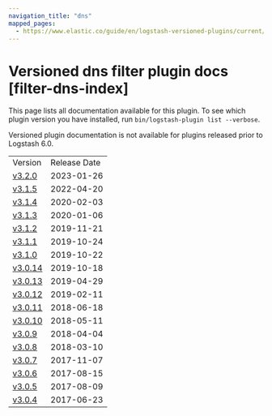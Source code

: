 ```yaml
---
navigation_title: "dns"
mapped_pages:
  - https://www.elastic.co/guide/en/logstash-versioned-plugins/current/filter-dns-index.html
---
```


# Versioned dns filter plugin docs [filter-dns-index]

This page lists all documentation available for this plugin. To see which plugin version you have installed, run `bin/logstash-plugin list --verbose`.

Versioned plugin documentation is not available for plugins released prior to Logstash 6.0.

| | |
| :- | :- |
| Version | Release Date |
| [v3.2.0](v3-2-0-plugins-filters-dns.md) | 2023-01-26 |
| [v3.1.5](v3-1-5-plugins-filters-dns.md) | 2022-04-20 |
| [v3.1.4](v3-1-4-plugins-filters-dns.md) | 2020-02-03 |
| [v3.1.3](v3-1-3-plugins-filters-dns.md) | 2020-01-06 |
| [v3.1.2](v3-1-2-plugins-filters-dns.md) | 2019-11-21 |
| [v3.1.1](v3-1-1-plugins-filters-dns.md) | 2019-10-24 |
| [v3.1.0](v3-1-0-plugins-filters-dns.md) | 2019-10-22 |
| [v3.0.14](v3-0-14-plugins-filters-dns.md) | 2019-10-18 |
| [v3.0.13](v3-0-13-plugins-filters-dns.md) | 2019-04-29 |
| [v3.0.12](v3-0-12-plugins-filters-dns.md) | 2019-02-11 |
| [v3.0.11](v3-0-11-plugins-filters-dns.md) | 2018-06-18 |
| [v3.0.10](v3-0-10-plugins-filters-dns.md) | 2018-05-11 |
| [v3.0.9](v3-0-9-plugins-filters-dns.md) | 2018-04-04 |
| [v3.0.8](v3-0-8-plugins-filters-dns.md) | 2018-03-10 |
| [v3.0.7](v3-0-7-plugins-filters-dns.md) | 2017-11-07 |
| [v3.0.6](v3-0-6-plugins-filters-dns.md) | 2017-08-15 |
| [v3.0.5](v3-0-5-plugins-filters-dns.md) | 2017-08-09 |
| [v3.0.4](v3-0-4-plugins-filters-dns.md) | 2017-06-23 |
